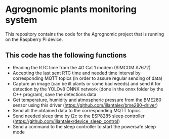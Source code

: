 # Agrognomic plants monitoring system

This repository contains the code for the Agrognomic project that is running on the Raspberry Pi device.

## This code has the following functions

- Reading the RTC time from the 4G Cat 1 modem (SIMCOM A7672)
- Accepting the last sent RTC time and needed time interval by corresponding MQTT topics (in order to assure regular sending of data)
- Capture an image (can be ill plants or some bad weeds) and send it for detection by the YOLOv8 ONNX network (done in the onnx folder by the C++ program), save the detections data
- Get temperature, humidity and atmospheric pressure from the BME280 sensor using this driver (https://github.com/illantalex/bme280-driver)
- Send all the obtained data to the corresponding MQTT topics
- Send needed sleep time by i2c to the ESP8285 sleep controller (https://github.com/illantalex/device_sleep_control)
- Send a command to the sleep controller to start the powersafe sleep mode
